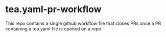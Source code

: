 # tea.yaml-pr-workflow
This repo contains a single github workflow file that closes PRs once a PR containing a tea.yaml file is opened on a repo
